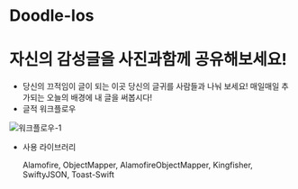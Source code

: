 # Doodle-Ios

# 자신의 감성글을 사진과함께 공유해보세요!
* 당신의 끄적임이 글이 되는 이곳
  당신의 글귀를 사람들과 나눠 보세요!
  매일매일 추가되는 오늘의 배경에 내 글을 써봅시다!
* 글적 워크플로우

![워크플로우-1](/image/워크플로우-1.png)

* 사용 라이브러리 

  Alamofire, ObjectMapper, AlamofireObjectMapper, Kingfisher, SwiftyJSON, Toast-Swift

  
